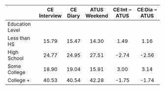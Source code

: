 
|                      | CE<br>Interview |  CE<br>Diary | ATUS<br>Weekend | CE:Int &minus; ATUS | CE:Dia &minus; ATUS |
| -------------------- | :----------: | :----------: | :----------: | :----------: | :----------: |
| Education Level      |              |              |              |              |              |
| Less than HS         |        15.79 |        15.47 |        14.30 |         1.49 |         1.16 |
| High School          |        24.77 |        24.95 |        27.51 |        -2.74 |        -2.56 |
| Some College         |        18.90 |        19.04 |        15.91 |         3.00 |         3.14 |
| College +            |        40.53 |        40.54 |        42.28 |        -1.75 |        -1.74 |

